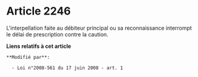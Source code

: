 # Article 2246

L'interpellation faite au débiteur principal ou sa reconnaissance interrompt le délai de prescription contre la caution.

**Liens relatifs à cet article**

	**Modifié par**:

	  - Loi n°2008-561 du 17 juin 2008 - art. 1
